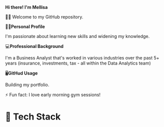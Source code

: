 **Hi there! I'm Mellisa**

🙋‍♀️ Welcome to my GitHub repository. 

🧘‍♀️**Personal Profile**

I'm passionate about learning new skills and widening my knowledge. 

💻**Professional Background**

I'm a Business Analyst that's worked in various industries over the past 5+ years (insurance, investments, tax - all within the Data Analytics team)

🖥️**GitHud Usage**

Building my portfolio.

⚡ Fun fact: I love early morning gym sessions!

# 🧮 Tech Stack


<!---
mellisazulu/mellisazulu is a ✨ special ✨ repository because its `README.md` (this file) appears on your GitHub profile.
You can click the Preview link to take a look at your changes.
--->
